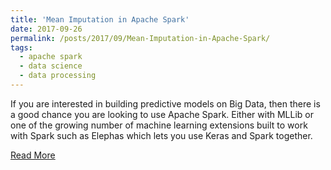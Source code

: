 ```yaml
---
title: 'Mean Imputation in Apache Spark'
date: 2017-09-26
permalink: /posts/2017/09/Mean-Imputation-in-Apache-Spark/
tags:
  - apache spark
  - data science
  - data processing
---
```


If you are interested in building predictive models on Big Data, then there is a good chance 
you are looking to use Apache Spark. Either with MLLib or one of the growing number of machine 
learning extensions built to work with Spark such as Elephas which lets you use Keras and Spark together.

[Read More](http://john-hawkins.blogspot.com/2017/09/mean-imputation-in-apache-spark.html)


